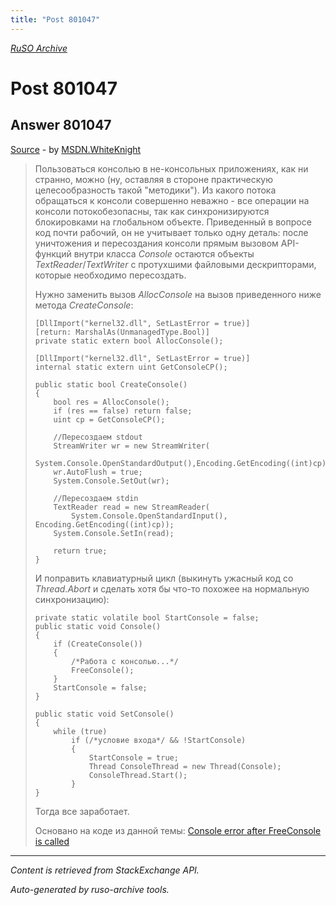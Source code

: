 ```yaml
---
title: "Post 801047"
---
```

<p><i><a href="https://github.com/MSDN-WhiteKnight/ruso-archive/">RuSO Archive</a></i></p>
<h1>Post 801047</h1>
<h2>Answer 801047</h2>
<p><a href="https://ru.stackoverflow.com/a/801047/">Source</a> - by <a href="https://ru.stackoverflow.com/users/240512/msdn-whiteknight">MSDN.WhiteKnight</a></p>
<blockquote>
<p>Пользоваться консолью в не-консольных приложениях, как ни странно, можно (ну, оставляя в стороне практическую целесообразность такой "методики"). Из какого потока обращаться к консоли совершенно неважно - все операции на консоли потокобезопасны, так как синхронизируются блокировками на глобальном объекте. Приведенный в вопросе код почти рабочий, он не учитывает только одну деталь: после уничтожения и пересоздания консоли прямым вызовом API-функций внутри класса <em>Console</em> остаются объекты <em>TextReader</em>/<em>TextWriter</em> с протухшими файловыми дескрипторами, которые необходимо пересоздать. </p>

<p>Нужно заменить вызов <em>AllocConsole</em> на вызов приведенного ниже метода <em>CreateConsole</em>:</p>

<pre><code>[DllImport("kernel32.dll", SetLastError = true)]
[return: MarshalAs(UnmanagedType.Bool)]
private static extern bool AllocConsole();

[DllImport("kernel32.dll", SetLastError = true)]
internal static extern uint GetConsoleCP();

public static bool CreateConsole()
{
    bool res = AllocConsole();
    if (res == false) return false;
    uint cp = GetConsoleCP();

    //Пересоздаем stdout
    StreamWriter wr = new StreamWriter(
        System.Console.OpenStandardOutput(),Encoding.GetEncoding((int)cp));
    wr.AutoFlush = true;            
    System.Console.SetOut(wr);

    //Пересоздаем stdin
    TextReader read = new StreamReader(
        System.Console.OpenStandardInput(), Encoding.GetEncoding((int)cp));
    System.Console.SetIn(read);

    return true;
}
</code></pre>

<p>И поправить клавиатурный цикл (выкинуть ужасный код со <em>Thread.Abort</em> и сделать хотя бы что-то похожее на нормальную синхронизацию):</p>

<pre><code>private static volatile bool StartConsole = false;
public static void Console()
{  
    if (CreateConsole())
    {
        /*Работа с консолью...*/
        FreeConsole();            
    }
    StartConsole = false;          
}

public static void SetConsole()
{
    while (true)
        if (/*условие входа*/ &amp;&amp; !StartConsole)
        {
            StartConsole = true;
            Thread ConsoleThread = new Thread(Console);
            ConsoleThread.Start();                    
        } 
}
</code></pre>

<p>Тогда все заработает.</p>

<p>Основано на коде из данной темы: <a href="https://social.msdn.microsoft.com/Forums/vstudio/en-US/38444d15-0e1d-4baa-baf7-a692f5a41074/console-error-after-freeconsole-is-called?forum=csharpgeneral" rel="nofollow noreferrer">Console error after FreeConsole is called</a></p>

</blockquote>
<hr/>
<p><i>Content is retrieved from StackExchange API. </i></p>
<p><i>Auto-generated by ruso-archive tools. </i></p>

